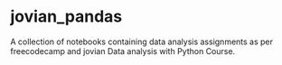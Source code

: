 # jovian_pandas
A collection of notebooks containing data analysis assignments as per freecodecamp and jovian Data analysis with Python Course.
